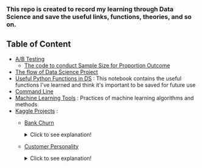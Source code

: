 
### This repo is created to record my learning through Data Science and save the useful links, functions, theories, and so on.

## Table of Content
- [A/B Testing](https://github.com/zoechensj/code_template_and_guides/tree/main/a_b_testing)
  - [The code to conduct Sample Size for Proportion Outcome](https://github.com/zoechensj/code_template_and_guides/blob/main/a_b_testing/sample_size_proportion_outcome.py)
- [The flow of Data Science Project](https://github.com/zoechensj/code_template_and_guides/blob/main/DS_Template.ipynb)
- [Useful Python Functions in DS](https://github.com/zoechensj/code_template_and_guides/blob/main/useful_functions.ipynb) : This notebook contains the useful functions I've learned and think it's important to be saved for future use
- [Command Line](https://github.com/zoechensj/ds_code_template_and_guides/blob/main/command_line.md)
- [Machine Learning Tools](https://github.com/zoechensj/ds_code_template_and_guides/blob/main/ML%20Tools/cross_validation.ipynb) : Practices of machine learning algorithms and methods
- [Kaggle Projects](https://github.com/zoechensj/ds_code_template_and_guides/tree/main/kaggle_project) :
  - [Bank Churn](https://github.com/zoechensj/ds_code_template_and_guides/tree/main/kaggle_project/bank_churn)
    <details>
    <summary>Click to see explanation!</summary>
    
      This notebook is a use case for classification problem. It contains methods of:

        - EDA Analysis
        - How choose the best ML model
        - Catboost Model: what is it and how to use
        - How to use cross validation 
        - How to use GridSearch to fine tune hyper-parameters
        - How to use Hyperopt library to fine tune hyper-parameters
    </details>

  - [Customer Personality](https://github.com/zoechensj/ds_code_template_and_guides/tree/main/kaggle_project/customer_personality)
    <details>
    <summary>Click to see explanation!</summary>
    
      This notebook is a use case for clustering problem. It contains methods of:

        - EDA Analysis
        - PCA to reduce dimensions
        - Kmeans Clustering and Agglomerative Clustering Methods 
    </details>
